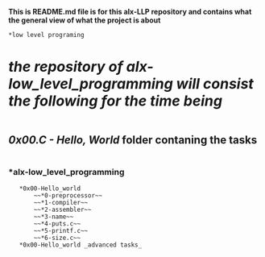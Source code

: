 __This is README.md file is for this alx-LLP repository and contains what the general view of what the project is about__
~~~
*low level programing
~~~
# *the repository of alx-low_level_programming will consist the following for the time being*
~~~
~~~
## *0x00.C - Hello, World* **folder contaning the tasks**  
~~~
~~~
###   *alx-low_level_programming
       *0x00-Hello_world
           ~~*0-preprocessor~~
           ~~*1-compiler~~
           ~~*2-assembler~~
           ~~*3-name~~
           ~~*4-puts.c~~
           ~~*5-printf.c~~
           ~~*6-size.c~~
       *0x00-Hello_world _advanced tasks_
~~~